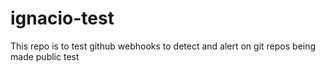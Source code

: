 # ignacio-test

This repo is to test github webhooks to detect and alert on git repos being made public
test
